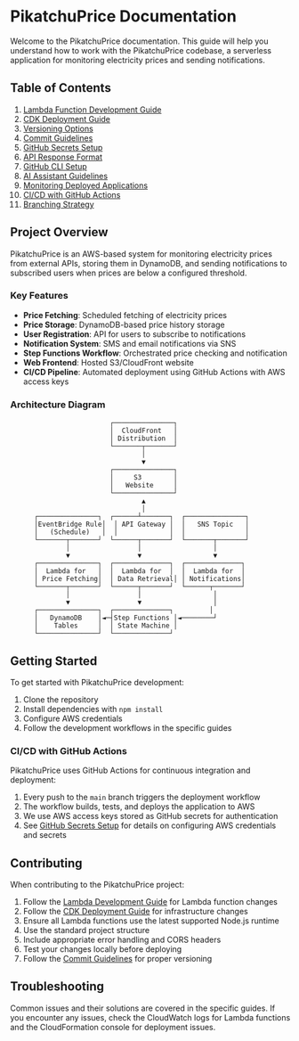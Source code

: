 # PikatchuPrice Documentation

Welcome to the PikatchuPrice documentation. This guide will help you understand how to work with the PikatchuPrice codebase, a serverless application for monitoring electricity prices and sending notifications.

## Table of Contents

1. [Lambda Function Development Guide](./lambda-development-guide.md)
2. [CDK Deployment Guide](./cdk-deployment-guide.md)
3. [Versioning Options](./versioning-options.md)
4. [Commit Guidelines](./commit-guidelines.md)
5. [GitHub Secrets Setup](./github-secrets-setup.md)
6. [API Response Format](./api-response-format.md)
7. [GitHub CLI Setup](./github-cli-setup.md)
8. [AI Assistant Guidelines](./ai-assistant-guidelines.md)
9. [Monitoring Deployed Applications](./monitoring-deployed-application.md)
10. [CI/CD with GitHub Actions](./github-secrets-setup.md#aws-authentication-method-access-keys)
11. [Branching Strategy](./branching-strategy.md)

## Project Overview

PikatchuPrice is an AWS-based system for monitoring electricity prices from external APIs, storing them in DynamoDB, and sending notifications to subscribed users when prices are below a configured threshold.

### Key Features

- **Price Fetching**: Scheduled fetching of electricity prices
- **Price Storage**: DynamoDB-based price history storage
- **User Registration**: API for users to subscribe to notifications
- **Notification System**: SMS and email notifications via SNS
- **Step Functions Workflow**: Orchestrated price checking and notification
- **Web Frontend**: Hosted S3/CloudFront website
- **CI/CD Pipeline**: Automated deployment using GitHub Actions with AWS access keys

### Architecture Diagram

```
                         ┌───────────────┐
                         │  CloudFront   │
                         │ Distribution  │
                         └───────┬───────┘
                                 │
                                 ▼
                         ┌───────────────┐
                         │     S3        │
                         │   Website     │
                         └───────────────┘
                                 ▲
                                 │
      ┌───────────────┐  ┌──────┴───────┐  ┌───────────────┐
      │EventBridge Rule│  │ API Gateway │  │   SNS Topic   │
      │   (Schedule)   │  │             │  │               │
      └───────┬───────┘  └──────┬───────┘  └───────┬───────┘
              │                 │                  │
              ▼                 ▼                  ▼
      ┌───────────────┐  ┌──────────────┐  ┌──────────────┐
      │  Lambda for   │  │  Lambda for  │  │  Lambda for  │
      │ Price Fetching│  │ Data Retrieval│ │ Notifications│
      └───────┬───────┘  └──────┬───────┘  └──────┬───────┘
              │                 │                  │
              ▼                 ▼                  │
      ┌───────────────┐  ┌──────────────┐         │
      │   DynamoDB    │◄─┤Step Functions │◄────────┘
      │    Tables     │  │ State Machine │
      └───────────────┘  └──────────────┘
```

## Getting Started

To get started with PikatchuPrice development:

1. Clone the repository
2. Install dependencies with `npm install`
3. Configure AWS credentials
4. Follow the development workflows in the specific guides

### CI/CD with GitHub Actions

PikatchuPrice uses GitHub Actions for continuous integration and deployment:

1. Every push to the `main` branch triggers the deployment workflow
2. The workflow builds, tests, and deploys the application to AWS
3. We use AWS access keys stored as GitHub secrets for authentication
4. See [GitHub Secrets Setup](./github-secrets-setup.md) for details on configuring AWS credentials and secrets

## Contributing

When contributing to the PikatchuPrice project:

1. Follow the [Lambda Development Guide](./lambda-development-guide.md) for Lambda function changes
2. Follow the [CDK Deployment Guide](./cdk-deployment-guide.md) for infrastructure changes
3. Ensure all Lambda functions use the latest supported Node.js runtime
4. Use the standard project structure
5. Include appropriate error handling and CORS headers
6. Test your changes locally before deploying
7. Follow the [Commit Guidelines](./commit-guidelines.md) for proper versioning

## Troubleshooting

Common issues and their solutions are covered in the specific guides. If you encounter any issues, check the CloudWatch logs for Lambda functions and the CloudFormation console for deployment issues. 